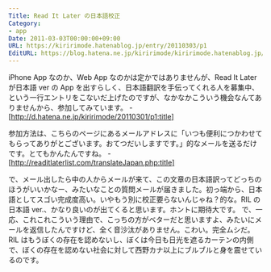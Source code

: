 ```yaml
---
Title: Read It Later の日本語校正
Category:
- app
Date: 2011-03-03T00:00:00+09:00
URL: https://kiririmode.hatenablog.jp/entry/20110303/p1
EditURL: https://blog.hatena.ne.jp/kiririmode/kiririmode.hatenablog.jp/atom/entry/8454420450078211164
---
```


iPhone App なのか、Web App なのかは定かではありませんが、Read It Later が日本語 ver の App を出すらしく、日本語翻訳を手伝ってくれる人を募集中、という一行エントリをこないだ上げたのですが、なかなかこういう機会なんてありませんから、参加してみています。
-[http://d.hatena.ne.jp/kiririmode/20110301/p1:title]

参加方法は、こちらのページにあるメールアドレスに「いつも便利につかわせてもらってありがとございます。おてつだいしますです。」的なメールを送るだけです。とてもかんたんですね。
-[http://readitlaterlist.com/translateJapan.php:title]

で、メール出したら中の人からメールが来て、この文章の日本語訳ってどっちのほうがいいかなー、みたいなことの質問メールが届きました。初っ端から、日本語としてスゴい完成度高い。いやもう別に校正要らないんじゃね？的な。RIL の日本語 ver.、かなり良いのが出てくると思います。ホントに期待大です。
で、一応、これこれこういう理由で、こっちの方がベターだと思いますよ、みたいにメールを返信したんですけど、全く音沙汰がありません。こわい。完全ムシだ。RIL はもうぼくの存在を認めないし、ぼくは今日も日光を遮るカーテンの内側で、ぼくの存在を認めない社会に対して西野カナ以上にブルブルと身を震せているのです。

